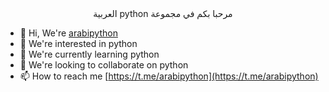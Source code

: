 

<div dir="auto">
  <center>مرحبا بكم في مجموعة python العربية</center>
</div>

- 👋 Hi, We're [arabipython](https://t.me/arabipython)
- 👀 We're interested in python
- 🌱 We're currently learning python
- 💞️ We're looking to collaborate on python
- 📫 How to reach me [https://t.me/arabipython](https://t.me/arabipython)
<!---
pythonarabic/pythonarabic is a ✨ special ✨ repository because its `README.md` (this file) appears on your GitHub profile.
You can click the Preview link to take a look at your changes.
--->
